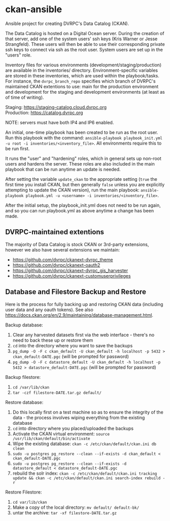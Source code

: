 # ckan-ansible
Ansible project for creating DVRPC's Data Catalog (CKAN).

The Data Catalog is hosted on a Digital Ocean server. During the creation of that server, add one of the system users' ssh keys (Kris Warner or Jesse Strangfeld). These users will then be able to use their corresponding private ssh keys to connect via ssh as the root user. System users are set up in the "users" role.

Inventory files for various environments (development/staging/production) are available in the inventories/ directory. Environment-specific variables are stored in these inventories, which are used within the playbook/tasks. For instance, the `dvrpc_branch_repo` specifies which branch of DVRPC's maintained CKAN extentions to use: main for the production environment and development for the staging and development environments (at least as of time of writing).

Staging: https://staging-catalog.cloud.dvrpc.org<br>
Production: https://catalog.dvrpc.org

NOTE: servers must have both IP4 and IP6 enabled.

An initial, one-time playbook has been created to be run as the root user. Run this playbook with the command: `ansible-playbook playbook_init.yml -u root -i inventories/<inventory_file>`. All environments require this to be run first.

It runs the "user" and "hardening" roles, which in general sets up non-root users and hardens the server. These roles are also included in the main playbook that can be run anytime an update is needed.

After setting the variable `update_ckan` to the appropriate setting (`true` the first time you install CKAN, but then generally `false` unless you are explicitly attempting to update the CKAN version), run the main playbook: `ansible-playbook playbook.yml -u <username> -i inventories/<inventory_file>`. 

After the initial setup, the playbook_init.yml does not need to be run again, and so you can run playbook.yml as above anytime a change has been made.

## DVRPC-maintained extentions

The majority of Data Catalog is stock CKAN or 3rd-party extensions, however we also have several extensions we maintain:
* https://github.com/dvrpc/ckanext-dvrpc_theme
* https://github.com/dvrpc/ckanext-oauth2
* https://github.com/dvrpc/ckanext-dvrpc_gis_harvester
* https://github.com/dvrpc/ckanext-customuserprivileges

## Database and Filestore Backup and Restore

Here is the process for fully backing up and restoring CKAN data (including user data and any oauth tokens). See also <https://docs.ckan.org/en/2.9/maintaining/database-management.html>.

Backup database:
  1. Clear any harvested datasets first via the web interface - there's no need to back these up or restore them
  2. `cd` into the directory where you want to save the backups
  3. `pg_dump -O -F c ckan_default -U ckan_default -h localhost -p 5432 > ckan_default-DATE.pgc` (will be prompted for password)
  4. `pg_dump -O -F c datastore_default -U ckan_default -h localhost -p 5432 > datastore_default-DATE.pgc` (will be prompted for password)

Backup filestore:
  1. `cd /var/lib/ckan`
  2. `tar -czf filestore-DATE.tar.gz default/`

Restore database:
  1. Do this locally first on a test machine so as to ensure the integrity of the data - the process involves wiping everything from the existing database
  2. `cd` into directory where you placed/uploaded the backups
  3. Activate the CKAN virtual environment: `source /usr/lib/ckan/default/bin/activate`
  4. Wipe the existing database: `ckan -c /etc/ckan/default/ckan.ini db clean`
  5. `sudo -u postgres pg_restore --clean --if-exists -d ckan_default < ckan_default-DATE.pgc`
  6. `sudo -u postgres pg_restore --clean --if-exists -d datastore_default < datastore_default-DATE.pgc`
  7. rebuild the solr index: `ckan -c /etc/ckan/default/ckan.ini tracking update && ckan -c /etc/ckan/default/ckan.ini search-index rebuild -r`

Restore Filestore:
  1. `cd var/lib/ckan`
  2. Make a copy of the local directory: `mv default/ default-bk/`
  3. untar the archive: `tar -xf filestore-DATE.tar.gz`
